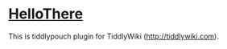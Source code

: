 <h1 class=""><a class="tc-tiddlylink tc-tiddlylink-resolves" href="#HelloThere">HelloThere</a></h1><p>This is tiddlypouch plugin for TiddlyWiki (<a class="tc-tiddlylink-external" href="http://tiddlywiki.com" rel="noopener noreferrer" target="_blank">http://tiddlywiki.com</a>).
</p>